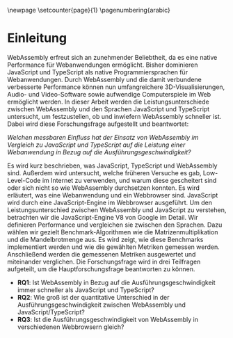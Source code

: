 \newpage
\setcounter{page}{1}
\pagenumbering{arabic}

# Einleitung
WebAssembly erfreut sich an zunehmender Beliebtheit, da es eine native Performance für Webanwendungen ermöglicht. Bisher dominieren JavaScript und TypeScript als native Programmiersprachen für Webanwendungen. Durch WebAssembly und die damit verbundene verbesserte Performance können nun umfangreichere 3D-Visualisierungen, Audio- und Video-Software sowie aufwendige Computerspiele im Web ermöglicht werden. In dieser Arbeit werden die Leistungsunterschiede zwischen WebAssembly und den Sprachen JavaScript und TypeScript untersucht, um festzustellen, ob und inwiefern WebAssembly schneller ist. Dabei wird diese Forschungsfrage aufgestellt und beantwortet:

_Welchen messbaren Einfluss hat der Einsatz von WebAssembly im Vergleich zu JavaScript und TypeScript auf die Leistung einer Webanwendung in Bezug auf die Ausführungsgeschwindigkeit?_

Es wird kurz beschrieben, was JavaScript, TypeScript und WebAssembly sind. Außerdem wird untersucht, welche früheren Versuche es gab, Low-Level-Code im Internet zu verwenden, und warum diese gescheitert sind oder sich nicht so wie WebAssembly durchsetzen konnten. Es wird erläutert, was eine Webanwendung und ein Webbrowser sind. JavaScript wird durch eine JavaScript-Engine im Webbrowser ausgeführt. Um den Leistungsunterschied zwischen WebAssembly und JavaScript zu verstehen, betrachten wir die JavaScript-Engine V8 von Google im Detail. Wir definieren Performance und vergleichen sie zwischen den Sprachen. Dazu wählen wir gezielt Benchmark-Algorithmen wie die Matrizenmultiplikation und die Mandelbrotmenge aus. Es wird zeigt, wie diese Benchmarks implementiert werden und wie die gewählten Metriken gemessen werden. Anschließend werden die gemessenen Metriken ausgewertet und miteinander verglichen. Die Forschungsfrage wird in drei Teilfragen aufgeteilt, um die Hauptforschungsfrage beantworten zu können.

- **RQ1**: Ist WebAssembly in Bezug auf die Ausführungsgeschwindigkeit immer schneller als JavaScript und TypeScript?
- **RQ2**: Wie groß ist der quantitative Unterschied in der Ausführungsgeschwindigkeit zwischen WebAssembly und JavaScript/TypeScript?
- **RQ3**: Ist die Ausführungsgeschwindigkeit von WebAssembly in verschiedenen Webbrowsern gleich?
